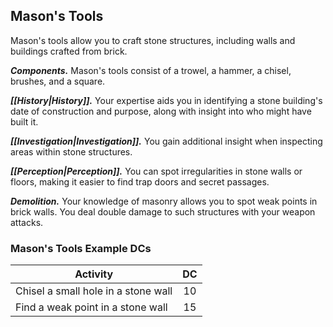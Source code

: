 ## Mason's Tools
Mason's tools allow you to craft stone structures, including walls and buildings crafted from brick.

***Components.*** Mason's tools consist of a trowel, a hammer, a chisel, brushes, and a square.

***[[History|History]].*** Your expertise aids you in identifying a stone building's date of construction and purpose, along with insight into who might have built it.

***[[Investigation|Investigation]].*** You gain additional insight when inspecting areas within stone structures.

***[[Perception|Perception]].*** You can spot irregularities in stone walls or floors, making it easier to find trap doors and secret passages.

***Demolition.*** Your knowledge of masonry allows you to spot weak points in brick walls. You deal double damage to such structures with your weapon attacks.

### Mason's Tools Example DCs
| Activity | DC |
|---|:---:|
| Chisel a small hole in a stone wall | 10 |
| Find a weak point in a stone wall | 15 |